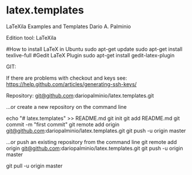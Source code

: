 # latex.templates

LaTeXila Examples and Templates
Dario A. Palminio

Edition tool: LaTeXila

#How to install LaTeX in Ubuntu
sudo apt-get update
sudo apt-get install texlive-full
#Gedit LaTeX Plugin
sudo apt-get install gedit-latex-plugin

GIT:

If there are problems with checkout and keys see:
https://help.github.com/articles/generating-ssh-keys/

Repository:
git@github.com:dariopalminio/latex.templates.git

…or create a new repository on the command line

echo "# latex.templates" >> README.md
git init
git add README.md
git commit -m "first commit"
git remote add origin git@github.com:dariopalminio/latex.templates.git
git push -u origin master

…or push an existing repository from the command line
git remote add origin git@github.com:dariopalminio/latex.templates.git
git push -u origin master

git pull -u origin master


